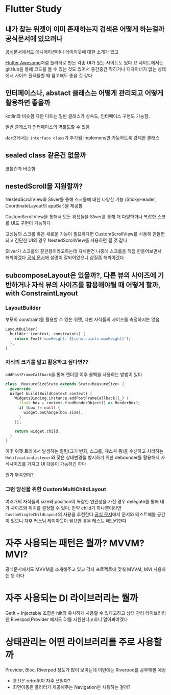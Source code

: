 # Flutter Study

## 내가 찾는 위젯이 이미 존재하는지 검색은 어떻게 하는걸까 공식문서에 있으려나
[공식문서](https://docs.flutter.dev/ui/widgets)에서도 애니메이션이나 레이아웃에 대한 소개가 있고

[Flutter Awesome](https://flutterawesome.com/tag/music-player/)처럼 플러터로 만든 각종 UI가 있는 사이트도 있다 요 사이트에서는 gitHub을 통해 코드를 볼 수 있는 것도 있어서 중간중간 막히거나 디자이너가 없는 상태에서 사이드 플젝을할 때 참고해도 좋을 것 같다


## 인터페이스나, abstact 클래스는 어떻게 관리되고 어떻게 활용하면 좋을까
kotlin와 비슷함
다만 다트는 일반 클래스가 상속도, 인터페이스 구현도 가능함.

일반 클래스가 인터페이스의 역할도할 수 있음

dart3에서는 `interface class`가 추가됨
implemens만 가능하도록 강제한 클래스

## sealed class 같은건 없을까
코틀린과 비슷함

## nestedScroll을 지원할까?
NestedScrollView와 Sliver를 통해 스크롤에 대한 다양한 기능 (StickyHeader, CoordinateLayout의 appBar)을 제공함

CustomScrollView을 통해서 모든 위젯들을 Sliver를 통해 더 다양하거나 복잡한 스크롤 UI도 구현이 가능하다

고성능의 스크롤 혹은 새로운 기능이 필요하다면 CustomScrollView를 사용해 만들면 되고 간단한 UI의 경우 NestedScrollView를 사용하면 될 것 같다

Sliver가 스크롤의 끝판왕이라고하는데 자세한건 나중에 스크롤을 직접 만들어보면서 해봐야겠다
[공식 문서](https://docs.flutter.dev/ui/layout/scrolling/slivers)에 설명이 잘되어있으니 삽질좀 해봐야겠다

## subcomposeLayout은 있을까?, 다른 뷰의 사이즈에 기반하거나 자식 뷰의 사이즈를 활용해야될 때 어떻게 할까, with ConstraintLayout

### LayoutBuilder
부모의 constraint를 활용할 수 있는 위젯, 다만 자식들의 사이즈를 측정하지는 않음
``` dart
LayoutBuilder(
  builder: (context, constraints) {
    return Text('maxHeight: ${constraints.maxHeight}');
  },
)
```

### 자식의 크기를 알고 활용하고 싶다면??
`addPostFrameCallback`을 통해 렌더링 이후 콜백을 사용하는 방법이 있다
``` dart
class _MeasureSizeState extends State<MeasureSize> {
  @override
  Widget build(BuildContext context) {
    WidgetsBinding.instance.addPostFrameCallback((_) {
      final box = context.findRenderObject() as RenderBox?;
      if (box != null) {
        widget.onChange(box.size);
      }
    });

    return widget.child;
  }
}
```
이후 위젯 트리에서 발생하는 알림(크기 변화, 스크롤, 제스쳐 등)을 수신하고 처리하는 `NotificationListener`와 잦은 상태변경을 방지하기 위한 debouncer를 활용해서 자식사이즈를 가지고 UI 대응이 가능하긴 하다

뭔가 부족한데?  

### 그런 당신을 위한 CustomMultiChildLayout
여러개의 자식들의 size와 position이 복잡한 연관성을 가진 경우 delegate를 통해 내가 사이즈와 위치를 결정할 수 있다. 만약 child가 하나뿐이라면 `CustomSingleChildLayout`의 사용을 추천한다 
[공식 문서](https://api.flutter.dev/flutter/widgets/CustomMultiChildLayout-class.html)에서 문서와 테스트해볼 공간이 있으니 차후 커스텀 레이아웃이 필요한 경우 테스트 해보려한다

# 자주 사용되는 패턴은 뭘까? MVVM? MVI?
공식문서에서도 MVVM을 소개해주고 있고 각자 프로젝트에 맞춰 MVVM, MVI 사용하는 듯 하다

# 자주 사용되는 DI 라이브러리는 뭘까
GetIt + Injectable 조합은 hilt와 유사하게 사용할 수 있다고하고 
상태 관리 라이브러리인 Riverpod,Provider 에서도 DI를 지원한다고하니 알아봐야겠다

# 상태관리는 어떤 라이브러리를 주로 사용할 까
Provider, Bloc, Riverpod 정도가 많이 보이는데 
이번에는 Riverpod를 공부해볼 예정


* 통신은 retrofit이 자주 쓰일까?
* 화면이동은 플러터가 제공해주는 Navigation만 사용하는 걸까?